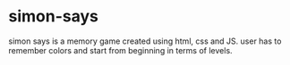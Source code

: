 # simon-says
simon says is a memory game created using html, css and JS. user has to remember colors and start from beginning in terms of levels.
